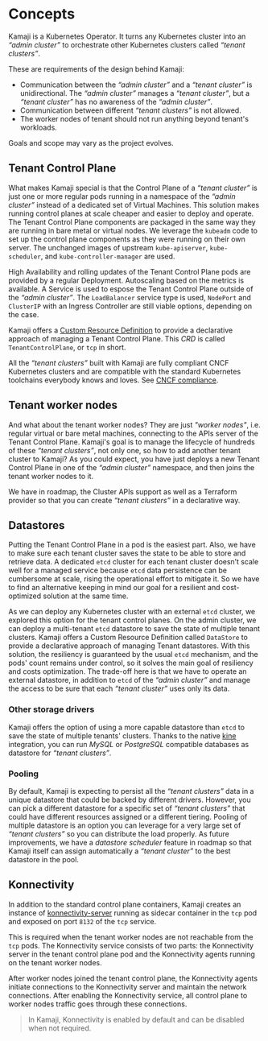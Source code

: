 # Concepts

Kamaji is a Kubernetes Operator. It turns any Kubernetes cluster into an _“admin cluster”_ to orchestrate other Kubernetes clusters called _“tenant clusters”_.

These are requirements of the design behind Kamaji:

- Communication between the _“admin cluster”_ and a _“tenant cluster”_ is unidirectional. The _“admin cluster”_ manages a _“tenant cluster”_, but a _“tenant cluster”_ has no awareness of the _“admin cluster”_.
- Communication between different _“tenant clusters”_ is not allowed.
- The worker nodes of tenant should not run anything beyond tenant's workloads.

Goals and scope may vary as the project evolves.

## Tenant Control Plane
What makes Kamaji special is that the Control Plane of a _“tenant cluster”_ is just one or more regular pods running in a namespace of the _“admin cluster”_ instead of a dedicated set of Virtual Machines. This solution makes running control planes at scale cheaper and easier to deploy and operate. The Tenant Control Plane components are packaged in the same way they are running in bare metal or virtual nodes. We leverage the `kubeadm` code to set up the control plane components as they were running on their own server. The unchanged images of upstream `kube-apiserver`, `kube-scheduler`, and `kube-controller-manager` are used.

High Availability and rolling updates of the Tenant Control Plane pods are provided by a regular Deployment. Autoscaling based on the metrics is available. A Service is used to espose the Tenant Control Plane outside of the _“admin cluster”_. The `LoadBalancer` service type is used, `NodePort` and `ClusterIP` with an Ingress Controller are still viable options, depending on the case. 

Kamaji offers a [Custom Resource Definition](https://kubernetes.io/docs/tasks/extend-kubernetes/custom-resources/custom-resource-definitions/) to provide a declarative approach of managing a Tenant Control Plane. This *CRD* is called `TenantControlPlane`, or `tcp` in short.

All the _“tenant clusters”_ built with Kamaji are fully compliant CNCF Kubernetes clusters and are compatible with the standard Kubernetes toolchains everybody knows and loves. See [CNCF compliance](reference/conformance.md).

## Tenant worker nodes
And what about the tenant worker nodes? They are just _"worker nodes"_, i.e. regular virtual or bare metal machines, connecting to the APIs server of the Tenant Control Plane. Kamaji's goal is to manage the lifecycle of hundreds of these _“tenant clusters”_, not only one, so how to add another tenant cluster to Kamaji? As you could expect, you have just deploys a new Tenant Control Plane in one of the _“admin cluster”_ namespace, and then joins the tenant worker nodes to it.

We have in roadmap, the Cluster APIs support as well as a Terraform provider so that you can create _“tenant clusters”_ in a declarative way.

## Datastores
Putting the Tenant Control Plane in a pod is the easiest part. Also, we have to make sure each tenant cluster saves the state to be able to store and retrieve data. A dedicated `etcd` cluster for each tenant cluster doesn’t scale well for a managed service because `etcd` data persistence can be cumbersome at scale, rising the operational effort to mitigate it. So we have to find an alternative keeping in mind our goal for a resilient and cost-optimized solution at the same time.

As we can deploy any Kubernetes cluster with an external `etcd` cluster, we explored this option for the tenant control planes. On the admin cluster, we can deploy a multi-tenant `etcd` datastore to save the state of multiple tenant clusters. Kamaji offers a Custom Resource Definition called `DataStore` to provide a declarative approach of managing Tenant datastores. With this solution, the resiliency is guaranteed by the usual `etcd` mechanism, and the pods' count remains under control, so it solves the main goal of resiliency and costs optimization. The trade-off here is that we have to operate an external datastore, in addition to `etcd` of the _“admin cluster”_ and manage the access to be sure that each _“tenant cluster”_ uses only its data.

### Other storage drivers
Kamaji offers the option of using a more capable datastore than `etcd` to save the state of multiple tenants' clusters. Thanks to the native [kine](https://github.com/k3s-io/kine) integration, you can run _MySQL_ or _PostgreSQL_ compatible databases as datastore for _“tenant clusters”_.

### Pooling
By default, Kamaji is expecting to persist all the _“tenant clusters”_ data in a unique datastore that could be backed by different drivers. However, you can pick a different datastore for a specific set of _“tenant clusters”_ that could have different resources assigned or a different tiering. Pooling of multiple datastore is an option you can leverage for a very large set of _“tenant clusters”_ so you can distribute the load properly. As future improvements, we have a _datastore scheduler_ feature in roadmap so that Kamaji itself can assign automatically a _“tenant cluster”_ to the best datastore in the pool.

## Konnectivity

In addition to the standard control plane containers, Kamaji creates an instance of [konnectivity-server](https://kubernetes.io/docs/concepts/architecture/control-plane-node-communication/) running as sidecar container in the `tcp` pod and exposed on port `8132` of the `tcp` service.

This is required when the tenant worker nodes are not reachable from the `tcp` pods. The Konnectivity service consists of two parts: the Konnectivity server in the tenant control plane pod and the Konnectivity agents running on the tenant worker nodes.

After worker nodes joined the tenant control plane, the Konnectivity agents initiate connections to the Konnectivity server and maintain the network connections. After enabling the Konnectivity service, all control plane to worker nodes traffic goes through these connections.

> In Kamaji, Konnectivity is enabled by default and can be disabled when not required.

